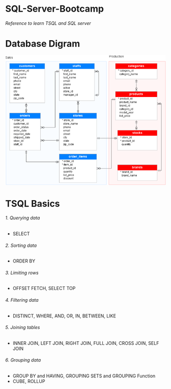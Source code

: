 # SQL-Server-Bootcamp
###### Reference to learn TSQL and SQL server 

# Database Digram
![DB](DbDigram.png)

# TSQL Basics
###### 1. Querying data
- SELECT 
###### 2. Sorting data
- ORDER BY
###### 3. Limiting rows
- OFFSET FETCH, SELECT TOP 
######  4. Filtering data
- DISTINCT, WHERE, AND, OR, IN, BETWEEN, LIKE 
###### 5. Joining tables
- INNER JOIN, LEFT JOIN, RIGHT JOIN, FULL JOIN, CROSS JOIN, SELF JOIN
###### 6. Grouping data
- GROUP BY and HAVING, GROUPING SETS and GROUPING Function
- CUBE, ROLLUP
